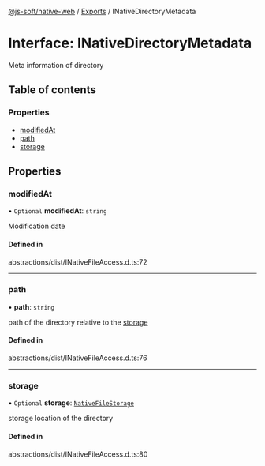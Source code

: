 [@js-soft/native-web](../README.md) / [Exports](../modules.md) / INativeDirectoryMetadata

# Interface: INativeDirectoryMetadata

Meta information of directory

## Table of contents

### Properties

-   [modifiedAt](INativeDirectoryMetadata.md#modifiedat)
-   [path](INativeDirectoryMetadata.md#path)
-   [storage](INativeDirectoryMetadata.md#storage)

## Properties

### modifiedAt

• `Optional` **modifiedAt**: `string`

Modification date

#### Defined in

abstractions/dist/INativeFileAccess.d.ts:72

---

### path

• **path**: `string`

path of the directory relative to the [storage](INativeDirectoryMetadata.md#storage)

#### Defined in

abstractions/dist/INativeFileAccess.d.ts:76

---

### storage

• `Optional` **storage**: [`NativeFileStorage`](../enums/NativeFileStorage.md)

storage location of the directory

#### Defined in

abstractions/dist/INativeFileAccess.d.ts:80
